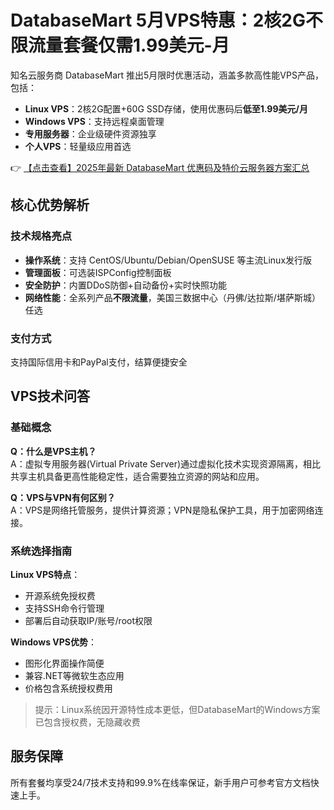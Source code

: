# DatabaseMart 5月VPS特惠：2核2G不限流量套餐仅需1.99美元-月

知名云服务商 DatabaseMart 推出5月限时优惠活动，涵盖多款高性能VPS产品，包括：

- **Linux VPS**：2核2G配置+60G SSD存储，使用优惠码后**低至1.99美元/月**
- **Windows VPS**：支持远程桌面管理
- **专用服务器**：企业级硬件资源独享
- **个人VPS**：轻量级应用首选

👉 [【点击查看】2025年最新 DatabaseMart 优惠码及特价云服务器方案汇总](https://bit.ly/DatabaseMart)

## 核心优势解析

### 技术规格亮点
- **操作系统**：支持 CentOS/Ubuntu/Debian/OpenSUSE 等主流Linux发行版
- **管理面板**：可选装ISPConfig控制面板
- **安全防护**：内置DDoS防御+自动备份+实时快照功能
- **网络性能**：全系列产品**不限流量**，美国三数据中心（丹佛/达拉斯/堪萨斯城）任选

### 支付方式
支持国际信用卡和PayPal支付，结算便捷安全

## VPS技术问答

### 基础概念
**Q：什么是VPS主机？**  
A：虚拟专用服务器(Virtual Private Server)通过虚拟化技术实现资源隔离，相比共享主机具备更高性能稳定性，适合需要独立资源的网站和应用。

**Q：VPS与VPN有何区别？**  
A：VPS是网络托管服务，提供计算资源；VPN是隐私保护工具，用于加密网络连接。

### 系统选择指南
**Linux VPS特点**：
- 开源系统免授权费
- 支持SSH命令行管理
- 部署后自动获取IP/账号/root权限

**Windows VPS优势**：
- 图形化界面操作简便
- 兼容.NET等微软生态应用
- 价格包含系统授权费用

> 提示：Linux系统因开源特性成本更低，但DatabaseMart的Windows方案已包含授权费，无隐藏收费

## 服务保障
所有套餐均享受24/7技术支持和99.9%在线率保证，新手用户可参考官方文档快速上手。